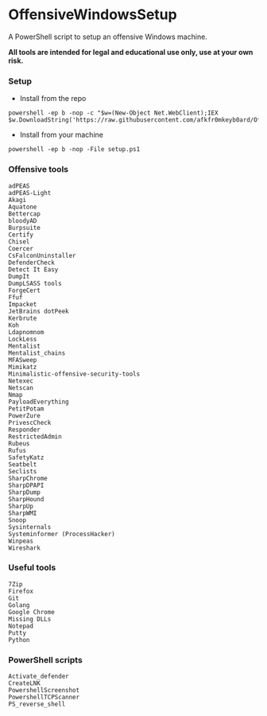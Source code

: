 # OffensiveWindowsSetup
A PowerShell script to setup an offensive Windows machine.

**All tools are intended for legal and educational use only, use at your own risk.**

### Setup
- Install from the repo
```
powershell -ep b -nop -c "$w=(New-Object Net.WebClient);IEX $w.DownloadString('https://raw.githubusercontent.com/afkfr0mkeyb0ard/OffensiveWindowsSetup/refs/heads/main/setup.ps1');"
```

- Install from your machine
```
powershell -ep b -nop -File setup.ps1
```

### Offensive tools
```
adPEAS
adPEAS-Light
Akagi
Aquatone
Bettercap
bloodyAD
Burpsuite
Certify
Chisel
Coercer
CsFalconUninstaller
DefenderCheck
Detect It Easy
DumpIt
DumpLSASS tools
ForgeCert
Ffuf
Impacket
JetBrains dotPeek
Kerbrute
Koh
Ldapnomnom
LockLess
Mentalist
Mentalist_chains 
MFASweep
Mimikatz
Minimalistic-offensive-security-tools
Netexec
Netscan
Nmap
PayloadEverything
PetitPotam
PowerZure
PrivescCheck
Responder
RestrictedAdmin
Rubeus
Rufus
SafetyKatz
Seatbelt
Seclists
SharpChrome
SharpDPAPI
SharpDump
SharpHound
SharpUp
SharpWMI
Snoop
Sysinternals
Systeminformer (ProcessHacker)
Winpeas
Wireshark
```

### Useful tools
```
7Zip
Firefox
Git
Golang
Google Chrome
Missing DLLs
Notepad
Putty
Python
```

### PowerShell scripts
```
Activate_defender
CreateLNK
PowershellScreenshot
PowershellTCPScanner
PS_reverse_shell
```
